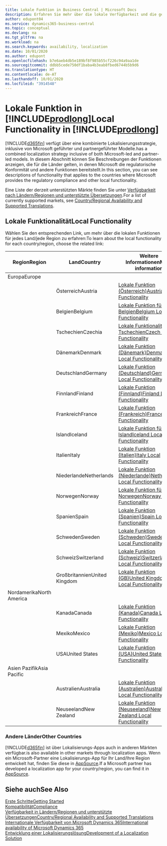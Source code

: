 ```yaml
---
title: Lokale Funktion in Business Central | Microsoft Docs
description: Erfahren Sie mehr über die lokale Verfügbarkeit und die gesetzliche Kompatibilität von Dynamics 365 Business Central.
author: edupont04
ms.service: dynamics365-business-central
ms.topic: conceptual
ms.devlang: na
ms.tgt_pltfrm: na
ms.workload: na
ms.search.keywords: availability, localization
ms.date: 10/01/2020
ms.author: edupont
ms.openlocfilehash: b7e6aeb4db5e189bf8f985b55cf226c94a9aa1de
ms.sourcegitcommit: ddbb5cede750df1baba4b3eab8fbed6744b5b9d6
ms.translationtype: HT
ms.contentlocale: de-AT
ms.lasthandoff: 10/01/2020
ms.locfileid: "3914548"
---
```

# <a name="local-functionality-in-prodlong"></a><span data-ttu-id="0733b-103">Lokale Funktion in [!INCLUDE[prodlong](includes/prodlong.md)]</span><span class="sxs-lookup"><span data-stu-id="0733b-103">Local Functionality in [!INCLUDE[prodlong](includes/prodlong.md)]</span></span>

[!INCLUDE[d365fin](includes/d365fin_md.md)] <span data-ttu-id="0733b-104">verfügt über eine kombinierte Lokalisierungsstrategie, inklusive von Microsoft geführter und partnergeführter Modelle.</span><span class="sxs-lookup"><span data-stu-id="0733b-104">has a combined localization strategy inclusive of both Microsoft-led and partner-led models.</span></span> <span data-ttu-id="0733b-105">In diesem Abschnitt können Sie Beschreibungen der Funktionen anzeigen, die für die Länder gelten, in denen Microsoft die regulatorische Konformität und andere Funktionen bereitstellt.</span><span class="sxs-lookup"><span data-stu-id="0733b-105">In this section, you can see descriptions of functionality that applies to the countries where Microsoft provides the regulatory compliance and other local functionality.</span></span>  

<span data-ttu-id="0733b-106">Eine Liste der derzeit unterstützten Märkte finden Sie unter [Verfügbarkeit nach Ländern/Regionen und unterstützte Übersetzungen](/dynamics365/business-central/dev-itpro/compliance/apptest-countries-and-translations?toc=/dynamics365/business-central/toc.json).</span><span class="sxs-lookup"><span data-stu-id="0733b-106">For a list of currently supported markets, see [Country/Regional Availability and Supported Translations](/dynamics365/business-central/dev-itpro/compliance/apptest-countries-and-translations?toc=/dynamics365/business-central/toc.json).</span></span>  

## <a name="local-functionality"></a><span data-ttu-id="0733b-107">Lokale Funktionalität</span><span class="sxs-lookup"><span data-stu-id="0733b-107">Local Functionality</span></span>

<span data-ttu-id="0733b-108">Wählen Sie den entsprechenden Link, um mehr über die lokalen Funktionen für jedes Land/jede Region zu erfahren:</span><span class="sxs-lookup"><span data-stu-id="0733b-108">To learn about the local functionality for each country/region, choose the related link:</span></span>

| <span data-ttu-id="0733b-109">Region</span><span class="sxs-lookup"><span data-stu-id="0733b-109">Region</span></span> | <span data-ttu-id="0733b-110">Land</span><span class="sxs-lookup"><span data-stu-id="0733b-110">Country</span></span> | <span data-ttu-id="0733b-111">Weitere Informationen</span><span class="sxs-lookup"><span data-stu-id="0733b-111">More information</span></span> |
| --- | --- |--- |
| <span data-ttu-id="0733b-112">Europa</span><span class="sxs-lookup"><span data-stu-id="0733b-112">Europe</span></span> |  | |
|        | <span data-ttu-id="0733b-113">Österreich</span><span class="sxs-lookup"><span data-stu-id="0733b-113">Austria</span></span> | [<span data-ttu-id="0733b-114">Lokale Funktion (Österreich)</span><span class="sxs-lookup"><span data-stu-id="0733b-114">Austria Local Functionality</span></span>](localfunctionality/austria/austria-local-functionality.md) |
|        | <span data-ttu-id="0733b-115">Belgien</span><span class="sxs-lookup"><span data-stu-id="0733b-115">Belgium</span></span> | [<span data-ttu-id="0733b-116">Lokale Funktion für Belgien</span><span class="sxs-lookup"><span data-stu-id="0733b-116">Belgium Local Functionality</span></span>](localfunctionality/belgium/belgium-local-functionality.md) |
|        | <span data-ttu-id="0733b-117">Tschechien</span><span class="sxs-lookup"><span data-stu-id="0733b-117">Czechia</span></span> | [<span data-ttu-id="0733b-118">Lokale Funktionalität für Tschechien</span><span class="sxs-lookup"><span data-stu-id="0733b-118">Czech Local Functionality</span></span>](localfunctionality/czech/czech-local-functionality.md) |
|        | <span data-ttu-id="0733b-119">Dänemark</span><span class="sxs-lookup"><span data-stu-id="0733b-119">Denmark</span></span> | [<span data-ttu-id="0733b-120">Lokale Funktion (Dänemark)</span><span class="sxs-lookup"><span data-stu-id="0733b-120">Denmark Local Functionality</span></span>](localfunctionality/denmark/denmark-local-functionality.md) |
|        | <span data-ttu-id="0733b-121">Deutschland</span><span class="sxs-lookup"><span data-stu-id="0733b-121">Germany</span></span> | [<span data-ttu-id="0733b-122">Lokale Funktion (Deutschland)</span><span class="sxs-lookup"><span data-stu-id="0733b-122">Germany Local Functionality</span></span>](localfunctionality/germany/germany-local-functionality.md) |
|        | <span data-ttu-id="0733b-123">Finnland</span><span class="sxs-lookup"><span data-stu-id="0733b-123">Finland</span></span> | [<span data-ttu-id="0733b-124">Lokale Funktion (Finnland)</span><span class="sxs-lookup"><span data-stu-id="0733b-124">Finland Local Functionality</span></span>](localfunctionality/finland/finland-local-functionality.md) |
|        | <span data-ttu-id="0733b-125">Frankreich</span><span class="sxs-lookup"><span data-stu-id="0733b-125">France</span></span> | [<span data-ttu-id="0733b-126">Lokale Funktion (Frankreich)</span><span class="sxs-lookup"><span data-stu-id="0733b-126">France Local Functionality</span></span>](localfunctionality/france/france-local-functionality.md) |
|        | <span data-ttu-id="0733b-127">Island</span><span class="sxs-lookup"><span data-stu-id="0733b-127">Iceland</span></span> | [<span data-ttu-id="0733b-128">Lokale Funktion für Island</span><span class="sxs-lookup"><span data-stu-id="0733b-128">Iceland Local Functionality</span></span>](localfunctionality/iceland/iceland-local-functionality.md) |
|        | <span data-ttu-id="0733b-129">Italien</span><span class="sxs-lookup"><span data-stu-id="0733b-129">Italy</span></span> | [<span data-ttu-id="0733b-130">Lokale Funktion (Italien)</span><span class="sxs-lookup"><span data-stu-id="0733b-130">Italy Local Functionality</span></span>](localfunctionality/italy/italy-local-functionality.md) |
|        | <span data-ttu-id="0733b-131">Niederlande</span><span class="sxs-lookup"><span data-stu-id="0733b-131">Netherlands</span></span> | [<span data-ttu-id="0733b-132">Lokale Funktion (Niederlande)</span><span class="sxs-lookup"><span data-stu-id="0733b-132">Netherlands Local Functionality</span></span>](localfunctionality/netherlands/netherlands-local-functionality.md) |
|        | <span data-ttu-id="0733b-133">Norwegen</span><span class="sxs-lookup"><span data-stu-id="0733b-133">Norway</span></span> | [<span data-ttu-id="0733b-134">Lokale Funktion für Norwegen</span><span class="sxs-lookup"><span data-stu-id="0733b-134">Norway Local Functionality</span></span>](localfunctionality/norway/norway-local-functionality.md) |
|        | <span data-ttu-id="0733b-135">Spanien</span><span class="sxs-lookup"><span data-stu-id="0733b-135">Spain</span></span> | [<span data-ttu-id="0733b-136">Lokale Funktion (Spanien)</span><span class="sxs-lookup"><span data-stu-id="0733b-136">Spain Local Functionality</span></span>](localfunctionality/spain/spain-local-functionality.md) |
|        | <span data-ttu-id="0733b-137">Schweden</span><span class="sxs-lookup"><span data-stu-id="0733b-137">Sweden</span></span> | [<span data-ttu-id="0733b-138">Lokale Funktion (Schweden)</span><span class="sxs-lookup"><span data-stu-id="0733b-138">Sweden Local Functionality</span></span>](localfunctionality/sweden/sweden-local-functionality.md) |
|        | <span data-ttu-id="0733b-139">Schweiz</span><span class="sxs-lookup"><span data-stu-id="0733b-139">Switzerland</span></span> | [<span data-ttu-id="0733b-140">Lokale Funktion (Schweiz)</span><span class="sxs-lookup"><span data-stu-id="0733b-140">Switzerland Local Functionality</span></span>](localfunctionality/switzerland/switzerland-local-functionality.md) |
|        | <span data-ttu-id="0733b-141">Großbritannien</span><span class="sxs-lookup"><span data-stu-id="0733b-141">United Kingdom</span></span> | [<span data-ttu-id="0733b-142">Lokale Funktion (GB)</span><span class="sxs-lookup"><span data-stu-id="0733b-142">United Kingdom Local Functionality</span></span>](localfunctionality/unitedkingdom/united-kingdom-local-functionality.md) |
| <span data-ttu-id="0733b-143">Nordamerika</span><span class="sxs-lookup"><span data-stu-id="0733b-143">North America</span></span> |       |  |
|        | <span data-ttu-id="0733b-144">Kanada</span><span class="sxs-lookup"><span data-stu-id="0733b-144">Canada</span></span>|[<span data-ttu-id="0733b-145">Lokale Funktion (Kanada)</span><span class="sxs-lookup"><span data-stu-id="0733b-145">Canada Local Functionality</span></span>](localfunctionality/canada/canada-local-functionality.md) |
|        | <span data-ttu-id="0733b-146">Mexiko</span><span class="sxs-lookup"><span data-stu-id="0733b-146">Mexico</span></span> | [<span data-ttu-id="0733b-147">Lokale Funktion (Mexiko)</span><span class="sxs-lookup"><span data-stu-id="0733b-147">Mexico Local Functionality</span></span>](localfunctionality/mexico/mexico-local-functionality.md) |
|        | <span data-ttu-id="0733b-148">USA</span><span class="sxs-lookup"><span data-stu-id="0733b-148">United States</span></span>|[<span data-ttu-id="0733b-149">Lokale Funktion (USA)</span><span class="sxs-lookup"><span data-stu-id="0733b-149">United States Local Functionality</span></span>](localfunctionality/unitedstates/united-states-local-functionality.md) |
| <span data-ttu-id="0733b-150">Asien Pazifik</span><span class="sxs-lookup"><span data-stu-id="0733b-150">Asia Pacific</span></span> |       |  |
|        | <span data-ttu-id="0733b-151">Australien</span><span class="sxs-lookup"><span data-stu-id="0733b-151">Australia</span></span> | [<span data-ttu-id="0733b-152">Lokale Funktion (Australien)</span><span class="sxs-lookup"><span data-stu-id="0733b-152">Australia Local Functionality</span></span>](localfunctionality/australia/australia-local-functionality.md) |
|        | <span data-ttu-id="0733b-153">Neuseeland</span><span class="sxs-lookup"><span data-stu-id="0733b-153">New Zealand</span></span> | [<span data-ttu-id="0733b-154">Lokale Funktion (Neuseeland)</span><span class="sxs-lookup"><span data-stu-id="0733b-154">New Zealand Local Functionality</span></span>](localfunctionality/newzealand/new-zealand-local-functionality.md) |

### <a name="other-countries"></a><span data-ttu-id="0733b-155">Andere Länder</span><span class="sxs-lookup"><span data-stu-id="0733b-155">Other Countries</span></span>

[!INCLUDE[d365fin](includes/d365fin_md.md)] <span data-ttu-id="0733b-156">ist über Lokalisierungs-Apps auch in anderen Märkten verfügbar.</span><span class="sxs-lookup"><span data-stu-id="0733b-156">is also available in other markets through localization apps.</span></span> <span data-ttu-id="0733b-157">Wenn ein Microsoft-Partner eine Lokalisierungs-App für Ihr Land/Ihre Region entwickelt hat, finden Sie diese in [AppSource](https://go.microsoft.com/fwlink/?linkid=2081646).</span><span class="sxs-lookup"><span data-stu-id="0733b-157">If a Microsoft partner has developed a localization app for your country/region, you can find it in [AppSource](https://go.microsoft.com/fwlink/?linkid=2081646).</span></span>

## <a name="see-also"></a><span data-ttu-id="0733b-158">Siehe auch</span><span class="sxs-lookup"><span data-stu-id="0733b-158">See Also</span></span>

[<span data-ttu-id="0733b-159">Erste Schritte</span><span class="sxs-lookup"><span data-stu-id="0733b-159">Getting Started</span></span>](product-get-started.md)  
[<span data-ttu-id="0733b-160">Kompatibilität</span><span class="sxs-lookup"><span data-stu-id="0733b-160">Compliance</span></span>](compliance/compliance-overview.md)  
[<span data-ttu-id="0733b-161">Verfügbarkeit in Ländern/Regionen und unterstützte Übersetzungen</span><span class="sxs-lookup"><span data-stu-id="0733b-161">Country/Regional Availability and Supported Translations</span></span>](/dynamics365/business-central/dev-itpro/compliance/apptest-countries-and-translations?toc=/dynamics365/business-central/toc.json)  
[<span data-ttu-id="0733b-162">Internationale Verfügbarkeit von Microsoft Dynamics 365</span><span class="sxs-lookup"><span data-stu-id="0733b-162">International availability of Microsoft Dynamics 365</span></span>](/dynamics365/get-started/availability)  
[<span data-ttu-id="0733b-163">Entwicklung einer Lokalisierungslösung</span><span class="sxs-lookup"><span data-stu-id="0733b-163">Development of a Localization Solution</span></span>](/dynamics365/business-central/dev-itpro/developer/readiness/readiness-develop-localization)  
